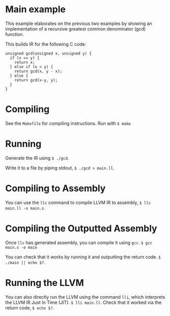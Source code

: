 # Main example
This example elaborates on the previous two examples by showing an implementation of 
a recursive greatest common denominator (gcd) function. 

This builds IR for the following C code:
```
unsigned gcd(unsigned x, unsigned y) {
  if (x == y) {
    return x;
  } else if (x < y) {
    return gcd(x, y - x);
  } else {
    return gcd(x-y, y);
  }
}
```

# Compiling
See the `Makefile` for compiling instructions. Run with `$ make`

# Running
Generate the IR using `$ ./gcd`. 

Write it to a file by piping stdout, `$ ./gcd > main.ll`.

# Compiling to Assembly
You can use the `llc` command to compile LLVM IR to assembly,
`$ llc main.ll -o main.s`.

# Compiling the Outputted Assembly
Once `llc` has generated assembly, you can compile it using `gcc`.
`$ gcc main.s -o main`

You can check that it works by running it and outputting the return code.
`$ ./main || echo $?`.

# Running the LLVM
You can also directly run the LLVM using the command `lli`, which interprets the
LLVM IR Just In Time (JIT). `$ lli main.ll`. Check that it worked via the
return code, `$ echo $?`.
